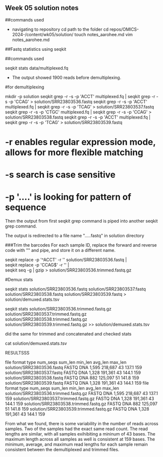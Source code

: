 ## Week 05 solution notes

##commands used
- navigating to repository 
	cd path to the folder
	cd repos/OMICS-2024-/content/wk05/solution/
	touch notes_aarohee.md
	vim notes_aarohee.md


##Fastq statistics using seqkit

##commands used
 
seqkit stats  data/multiplexed.fq

- The output showed 1900 reads before demultiplexing.

#for demultiplexing

mkdir -p solution
seqkit grep -r -s -p 'ACCT' multiplexed.fq | seqkit grep -r -s -p 'CCAG' > solution/SRR23803536.fastq
seqkit grep -r -s -p 'ACCT' multiplexed.fq | seqkit grep -r -s -p 'TCAG' > solution/SRR23803537.fastq
seqkit grep -r -s -p 'CTGC' multiplexed.fq | seqkit grep -r -s -p 'CCAG' > solution/SRR23803538.fastq
seqkit grep -r -s -p 'ACCT' multiplexed.fq | seqkit grep -r -s -p 'TCAG' > solution/SRR23803539.fastq


# -r enables regular expression mode, allows for more flexible matching
# -s search is case sensitive
# -p '....' is looking for pattern of sequence

Then the output from first seqkit grep command is piped into another seqkit grep command.

The output is redirected to a file name ".....fastq" in solution directory

###Trim the barcodes
For each sample ID, replace the forward and reverse code with "" and pipe, and store it on a different name.

seqkit replace -p '^ACCT' -r '' solution/SRR23803536.fastq | \
seqkit replace -p 'CCAG$' -r '' | \
seqkit seq -g | gzip > solution/SRR23803536.trimmed.fastq.gz

#Demux stats

seqkit stats solution/SRR23803536.fastq solution/SRR23803537.fastq solution/SRR23803538.fastq solution/SRR23803539.fastq > solution/demuxed.stats.tsv

seqkit stats solution/SRR23803536.trimmed.fastq.gz solution/SRR23803537.trimmed.fastq.gz solution/SRR23803538.trimmed.fastq.gz solution/SRR23803539.trimmed.fastq.gz >> solution/demuxed.stats.tsv

did the same for trimmed and concatenated and checked stats

cat solution/demuxed.stats.tsv

RESULTSSS

file                        format  type  num_seqs  sum_len  min_len  avg_len  max_len
solution/SRR23803536.fastq  FASTQ   DNA      1,595  218,687       43    137.1      159
solution/SRR23803537.fastq  FASTQ   DNA      1,328  191,361       43    144.1      159
solution/SRR23803538.fastq  FASTQ   DNA        882  125,097       51    141.8      159
solution/SRR23803539.fastq  FASTQ   DNA      1,328  191,361       43    144.1      159
file                                   format  type  num_seqs  sum_len  min_len  avg_len  max_len
solution/SRR23803536.trimmed.fastq.gz  FASTQ   DNA      1,595  218,687       43    137.1      159
solution/SRR23803537.trimmed.fastq.gz  FASTQ   DNA      1,328  191,361       43    144.1      159
solution/SRR23803538.trimmed.fastq.gz  FASTQ   DNA        882  125,097       51    141.8      159
solution/SRR23803539.trimmed.fastq.gz  FASTQ   DNA      1,328  191,361       43    144.1      159

From what we found, there is some variability in the number of reads across samples. Two of the samples had the exact same read count. The read lengths are similar, with all samples exihibiting a mininum of 43 bases. The maximum length across all samples as well is consistent at 159 bases. The minimum, average, and maximum read lengths for each sample remain consistent between the demultiplexed and trimmed files.


